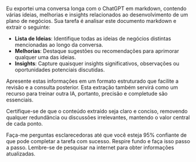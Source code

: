 
Eu exportei uma conversa longa com o ChatGPT em markdown, contendo várias ideias, melhorias e insights relacionados ao desenvolvimento de um plano de negócios. Sua tarefa é analisar este documento markdown e extrair o seguinte:

- **Lista de Ideias**: Identifique todas as ideias de negócios distintas mencionadas ao longo da conversa.
- **Melhorias**: Destaque sugestões ou recomendações para aprimorar qualquer uma das ideias.
- **Insights**: Capture quaisquer insights significativos, observações ou oportunidades potenciais discutidas.

Apresente estas informações em um formato estruturado que facilite a revisão e a consulta posterior. Esta extração também servirá como um recurso para treinar outra IA, portanto, precisão e completude são essenciais.

Certifique-se de que o conteúdo extraído seja claro e conciso, removendo qualquer redundância ou discussões irrelevantes, mantendo o valor central de cada ponto.

Faça-me perguntas esclarecedoras até que você esteja 95% confiante de que pode completar a tarefa com sucesso. Respire fundo e faça isso passo a passo. Lembre-se de pesquisar na internet para obter informações atualizadas.
```